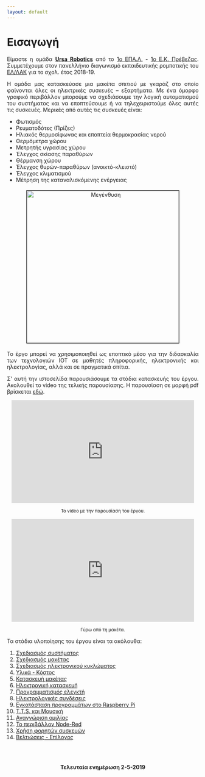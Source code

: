 ```yaml
---
layout: default
---
```

<div style="text-align: justify;">
 <h1>Εισαγωγή</h1>
 <p>Είμαστε η ομάδα <b><a href="{{site.baseurl}}/about.html"  title="Λίγα λόγια για εμάς.">Ursa Robotics</a></b> από το <a href="http://1epal-prevez.pre.sch.gr/" target="_blank" title="Μετάβαση">1ο ΕΠΑ.Λ.</a> - <a href="http://1sek-prevez.pre.sch.gr/" target="_blank" title="Μετάβαση">1ο Ε.Κ. Πρέβεζας</a>. Συμμετέχουμε στον πανελλήνιο διαγωνισμό εκπαιδευτικής ρομποτικής του <a href="https://robotics.ellak.gr/" target="_blank" title="Μετάβαση">ΕΛ/ΛΑΚ</a> για το σχολ. έτος 2018-19.</p>

 <p>Η ομάδα μας κατασκεύασε μια μακέτα σπιτιού με γκαράζ στο οποίο φαίνονται όλες οι ηλεκτρικές συσκευές –
    εξαρτήματα. Με ένα όμορφο γραφικό περιβάλλον μπορούμε να σχεδιάσουμε την λογική αυτοματισμού του συστήματος
    και να εποπτεύσουμε ή να τηλεχειριστούμε όλες αυτές τις συσκευές. Μερικές από αυτές τις συσκευές είναι:</p>
  <ul>
   <li>Φωτισμός</li>
   <li>Ρευματοδότες (Πρίζες)</li>
   <li>Ηλιακός θερμοσίφωνας και εποπτεία θερμοκρασίας νερού</li>
   <li>Θερμόμετρα χώρου</li>
   <li>Μετρητής υγρασίας χώρου</li>
   <li>Έλεγχος σκίασης παραθύρων</li>
   <li>Θέρμανση χώρου</li>
   <li>Έλεγχος θυρών-παραθύρων (ανοικτό-κλειστό)</li>
   <li>Έλεγχος κλιματισμού</li>
   <li>Μέτρηση της καταναλισκόμενης ενέργειας</li>
  </ul>
 <center>
  <a href="{{ "/assets/images/maketa_teliki.jpg" | relative_url }}" onclick="return hs.expand(this)" class="highslide" target="_self">
   <img src="{{ "/assets/images/maketa_teliki_small.jpg" | relative_url }}" alt="Μεγένθυση" title="Μεγένθυση" style="float: center; margin: 5px; border: 1px solid #000000; width: 400px;">
  </a>
 </center>
 <p>Το έργο μπορεί να χρησιμοποιηθεί ως εποπτικό μέσο για την διδασκαλία των τεχνολογιών IOT σε μαθητές πληροφορικής, ηλεκτρονικής και ηλεκτρολογίας, αλλά και σε πραγματικά σπίτια.</p>
 <p>Σ' αυτή την ιστοσελίδα παρουσιάσουμε τα στάδια κατασκευής του έργου. Ακολουθεί το video της τελικής παρουσίασης. Η παρουσίαση σε μορφή pdf βρίσκεται <a href="https://github.com/stav98/UrsaRobotics_SmartHome/blob/master/documentation/SmartHome_%CE%A0%CE%B1%CF%81%CE%BF%CF%85%CF%83%CE%AF%CE%B1%CF%83%CE%B7.pdf" target="_blank">εδώ</a>.</p>
 <center>
   <iframe allowfullscreen="" frameborder="0" height="270" src="https://www.youtube.com/embed/EgXMZQicLHs" width="480"></iframe>
   <p><small>Το video με την παρουσίαση του έργου.</small></p>
 </center>
 <center>
   <iframe allowfullscreen="" frameborder="0" height="270" src="https://www.youtube.com/embed/UdXU7kbgIFc" width="480"></iframe>
   <p><small>Γύρω από τη μακέτα.</small></p>
 </center>
 <p>Τα στάδια υλοποίησης του έργου είναι τα ακόλουθα:</p>
  <ol>
   <li><a href="{{site.baseurl}}/task1.html"  title="Μετάβαση">Σχεδιασμός συστήματος</a></li>
   <li><a href="{{site.baseurl}}/task2.html"  title="Μετάβαση">Σχεδιασμός μακέτας</a></li>
   <li><a href="{{site.baseurl}}/task3.html"  title="Μετάβαση">Σχεδιασμός ηλεκτρονικού κυκλώματος</a></li>
   <li><a href="{{site.baseurl}}/task4.html"  title="Μετάβαση">Υλικά - Κόστος</a></li>
   <li><a href="{{site.baseurl}}/task5.html"  title="Μετάβαση">Κατασκευή μακέτας</a></li>
   <li><a href="{{site.baseurl}}/task6.html"  title="Μετάβαση">Ηλεκτρονική κατασκευή</a></li>
   <li><a href="{{site.baseurl}}/task7.html"  title="Μετάβαση">Προγραμματισμός ελεγκτή</a></li>
   <li><a href="{{site.baseurl}}/task8.html"  title="Μετάβαση">Ηλεκτρολογικές συνδέσεις</a></li>
   <li><a href="{{site.baseurl}}/task9.html"  title="Μετάβαση">Εγκατάσταση προγραμμάτων στο Raspberry Pi</a></li>
   <li><a href="{{site.baseurl}}/task10.html"  title="Μετάβαση">T.T.S. και Μουσική</a></li>
   <li><a href="{{site.baseurl}}/task11.html"  title="Μετάβαση">Αναγνώριση ομιλίας</a></li>
   <li><a href="{{site.baseurl}}/task12.html"  title="Μετάβαση">Το περιβάλλον Node-Red</a></li>
   <li><a href="{{site.baseurl}}/task13.html"  title="Μετάβαση">Χρήση φορητών συσκευών</a></li>
   <li><a href="{{site.baseurl}}/task14.html"  title="Μετάβαση">Βελτιώσεις - Επίλογος</a></li>
  </ol>
 <br><br>
 <p><center><b>Τελευταία ενημέρωση 2-5-2019</b></center></p>
</div>
